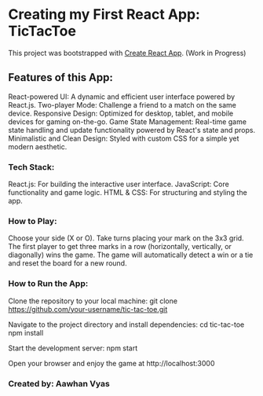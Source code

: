# Creating my First React App: TicTacToe 

This project was bootstrapped with [Create React App](https://github.com/facebook/create-react-app).
(Work in Progress)

## Features of this App:

React-powered UI: A dynamic and efficient user interface powered by React.js.
Two-player Mode: Challenge a friend to a match on the same device.
Responsive Design: Optimized for desktop, tablet, and mobile devices for gaming on-the-go.
Game State Management: Real-time game state handling and update functionality powered by React's state and props.
Minimalistic and Clean Design: Styled with custom CSS for a simple yet modern aesthetic.

### Tech Stack:

React.js: For building the interactive user interface.
JavaScript: Core functionality and game logic.
HTML & CSS: For structuring and styling the app.

### How to Play:

Choose your side (X or O).
Take turns placing your mark on the 3x3 grid.
The first player to get three marks in a row (horizontally, vertically, or diagonally) wins the game.
The game will automatically detect a win or a tie and reset the board for a new round.

### How to Run the App:


Clone the repository to your local machine:
git clone https://github.com/your-username/tic-tac-toe.git

Navigate to the project directory and install dependencies:
cd tic-tac-toe
npm install

Start the development server:
npm start

Open your browser and enjoy the game at http://localhost:3000

### Created by: Aawhan Vyas
